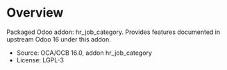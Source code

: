 # Overview

Packaged Odoo addon: hr_job_category. Provides features documented in upstream Odoo 16 under this addon.

- Source: OCA/OCB 16.0, addon hr_job_category
- License: LGPL-3
